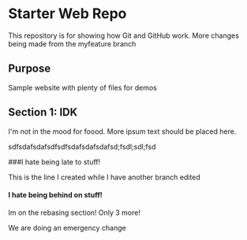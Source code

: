 # Starter Web Repo

This repository is for showing how Git and GitHub work. More changes being made from the myfeature branch

## Purpose

Sample website with plenty of files for demos

## Section 1: IDK

I'm not in the mood for foood. More ipsum text should be placed here.

sdfsdafsdafsdfsdfsdafsdafsdafsd;fsdl;sdl;fsd

###I hate being late to stuff!


This is the line I created while I have another branch edited


#### I hate being behind on stuff!

Im on the rebasing section! Only 3 more!

We are doing an emergency change